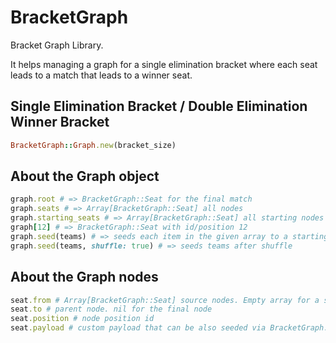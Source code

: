 # BracketGraph

Bracket Graph Library.

It helps managing a graph for a single elimination bracket where each seat leads to a match that leads to a winner seat.

## Single Elimination Bracket / Double Elimination Winner Bracket

```ruby
BracketGraph::Graph.new(bracket_size)
```

## About the Graph object

```ruby
graph.root # => BracketGraph::Seat for the final match
graph.seats # => Array[BracketGraph::Seat] all nodes
graph.starting_seats # => Array[BracketGraph::Seat] all starting nodes
graph[12] # => BracketGraph::Seat with id/position 12
graph.seed(teams) # => seeds each item in the given array to a starting node
graph.seed(teams, shuffle: true) # => seeds teams after shuffle
```

## About the Graph nodes

```ruby
seat.from # Array[BracketGraph::Seat] source nodes. Empty array for a starting node
seat.to # parent node. nil for the final node
seat.position # node position id
seat.payload # custom payload that can be also seeded via BracketGraph::Graph#seed
```

